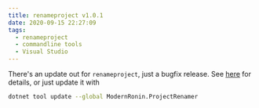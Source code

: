 ```yaml
---
title: renameproject v1.0.1
date: 2020-09-15 22:27:09
tags:
  - renameproject
  - commandline tools
  - Visual Studio
---
```


There's an update out for `renameproject`, just a bugfix release. See [here](https://github.com/ModernRonin/ProjectRenamer#release-history) for details, or just update it with
```sh
dotnet tool update --global ModernRonin.ProjectRenamer
```


